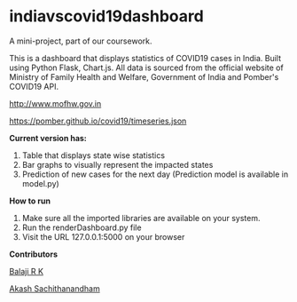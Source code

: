 # indiavscovid19dashboard
A mini-project, part of our coursework.

This is a dashboard that displays statistics of COVID19 cases in India. Built using Python Flask, Chart.js.
All data is sourced from the official website of Ministry of Family Health and Welfare, Government of India and Pomber's COVID19 API. 

http://www.mofhw.gov.in

https://pomber.github.io/covid19/timeseries.json

**Current version has:**

1. Table that displays state wise statistics
2. Bar graphs to visually represent the impacted states
3. Prediction of new cases for the next day (Prediction model is available in model.py)

**How to run**
1. Make sure all the imported libraries are available on your system.
2. Run the renderDashboard.py file
3. Visit the URL 127.0.0.1:5000 on your browser

**Contributors**

[Balaji R K](https://github.com/tombalu23)

[Akash Sachithanandham](https://github.com/akashsachithanandham)
